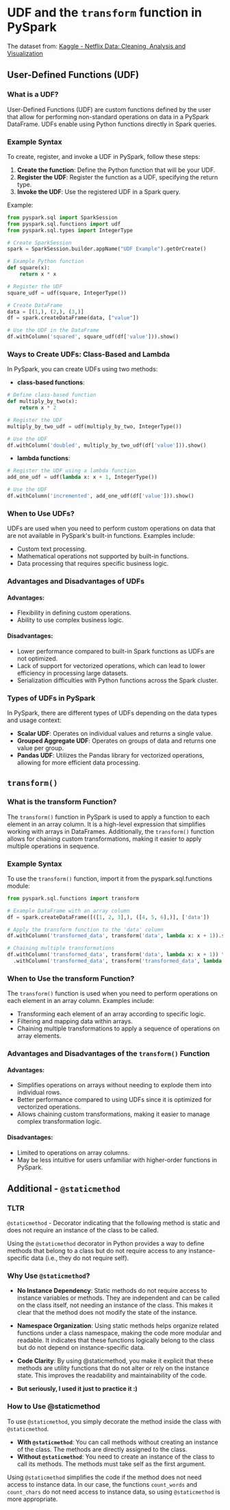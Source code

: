 # UDF and the `transform` function in PySpark

The dataset from: 
[Kaggle - Netflix Data: Cleaning, Analysis and Visualization](https://www.kaggle.com/datasets/ariyoomotade/netflix-data-cleaning-analysis-and-visualization)

## User-Defined Functions (UDF)

### What is a UDF?
User-Defined Functions (UDF) are custom functions defined by the user that allow for performing non-standard operations on data in a PySpark DataFrame. UDFs enable using Python functions directly in Spark queries.

### Example Syntax
To create, register, and invoke a UDF in PySpark, follow these steps:

1. **Create the function**: Define the Python function that will be your UDF.
2. **Register the UDF**: Register the function as a UDF, specifying the return type.
3. **Invoke the UDF**: Use the registered UDF in a Spark query.

Example:
```python
from pyspark.sql import SparkSession
from pyspark.sql.functions import udf
from pyspark.sql.types import IntegerType

# Create SparkSession
spark = SparkSession.builder.appName("UDF Example").getOrCreate()

# Example Python function
def square(x):
    return x * x

# Register the UDF
square_udf = udf(square, IntegerType())

# Create DataFrame
data = [(1,), (2,), (3,)]
df = spark.createDataFrame(data, ["value"])

# Use the UDF in the DataFrame
df.withColumn('squared', square_udf(df['value'])).show()
```
### Ways to Create UDFs: Class-Based and Lambda

In PySpark, you can create UDFs using two methods: 

- **class-based functions**:
```python
# Define class-based function
def multiply_by_two(x):
    return x * 2

# Register the UDF
multiply_by_two_udf = udf(multiply_by_two, IntegerType())

# Use the UDF
df.withColumn('doubled', multiply_by_two_udf(df['value'])).show()
```
- **lambda functions**:
```python
# Register the UDF using a lambda function
add_one_udf = udf(lambda x: x + 1, IntegerType())

# Use the UDF
df.withColumn('incremented', add_one_udf(df['value'])).show()
```

### When to Use UDFs?

UDFs are used when you need to perform custom operations on data that are not available in PySpark's built-in functions. Examples include:

- Custom text processing.
- Mathematical operations not supported by built-in functions.
- Data processing that requires specific business logic.

### Advantages and Disadvantages of UDFs

#### Advantages:

- Flexibility in defining custom operations.
- Ability to use complex business logic.

#### Disadvantages:

- Lower performance compared to built-in Spark functions as UDFs are not optimized.
- Lack of support for vectorized operations, which can lead to lower efficiency in processing large datasets.
- Serialization difficulties with Python functions across the Spark cluster.

### Types of UDFs in PySpark

In PySpark, there are different types of UDFs depending on the data types and usage context:

- **Scalar UDF**: Operates on individual values and returns a single value.
- **Grouped Aggregate UDF**: Operates on groups of data and returns one value per group.
- **Pandas UDF**: Utilizes the Pandas library for vectorized operations, allowing for more efficient data processing.

## `transform()`

### What is the transform Function?

The `transform()` function in PySpark is used to apply a function to each element in an array column. It is a high-level expression that simplifies working with arrays in DataFrames. Additionally, the `transform()` function allows for chaining custom transformations, making it easier to apply multiple operations in sequence.

### Example Syntax

To use the `transform()` function, import it from the pyspark.sql.functions module:

```python
from pyspark.sql.functions import transform

# Example DataFrame with an array column
df = spark.createDataFrame([([1, 2, 3],), ([4, 5, 6],)], ['data'])

# Apply the transform function to the 'data' column
df.withColumn('transformed_data', transform('data', lambda x: x + 1)).show()

# Chaining multiple transformations
df.withColumn('transformed_data', transform('data', lambda x: x + 1)) \
  .withColumn('transformed_data', transform('transformed_data', lambda x: x * 2)).show()
```
### When to Use the transform Function?

The `transform()` function is used when you need to perform operations on each element in an array column. Examples include:

- Transforming each element of an array according to specific logic.
- Filtering and mapping data within arrays.
- Chaining multiple transformations to apply a sequence of operations on array elements.

### Advantages and Disadvantages of the `transform()` Function

#### Advantages:

- Simplifies operations on arrays without needing to explode them into individual rows.
- Better performance compared to using UDFs since it is optimized for vectorized operations.
- Allows chaining custom transformations, making it easier to manage complex transformation logic.

#### Disadvantages:

- Limited to operations on array columns.
- May be less intuitive for users unfamiliar with higher-order functions in PySpark.

## Additional - `@staticmethod`

### TLTR
`@staticmethod` - Decorator indicating that the following method is static and does not require an instance of the class to be called.

Using the `@staticmethod` decorator in Python provides a way to define methods that belong to a class but do not require access to any instance-specific data (i.e., they do not require self). 

### Why Use `@staticmethod`?

- **No Instance Dependency**: Static methods do not require access to instance variables or methods. They are independent and can be called on the class itself, not needing an instance of the class. This makes it clear that the method does not modify the state of the instance.

- **Namespace Organization**: Using static methods helps organize related functions under a class namespace, making the code more modular and readable. It indicates that these functions logically belong to the class but do not depend on instance-specific data.

- **Code Clarity**: By using @staticmethod, you make it explicit that these methods are utility functions that do not alter or rely on the instance state. This improves the readability and maintainability of the code.

- **But seriously, I used it just to practice it :)**

### How to Use @staticmethod

To use `@staticmethod`, you simply decorate the method inside the class with `@staticmethod`. 

- **With `@staticmethod`**: You can call methods without creating an instance of the class. The methods are directly assigned to the class.
- **Without `@staticmethod`**: You need to create an instance of the class to call its methods. The methods must take self as the first argument.

Using `@staticmethod` simplifies the code if the method does not need access to instance data. In our case, the functions `count_words` and `count_chars` do not need access to instance data, so using `@staticmethod` is more appropriate.